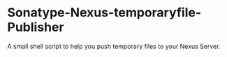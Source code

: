 # Sonatype-Nexus-temporaryfile-Publisher
A small shell script to help you push temporary files to your Nexus Server.
